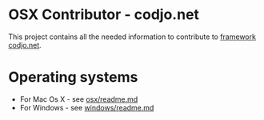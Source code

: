 OSX Contributor - codjo.net
============================

This project contains all the needed information to contribute to [framework codjo.net](http://codjo.net).

# Operating systems

* For Mac Os X - see [osx/readme.md](./codjo-install-workstation/tree/master/osx)
* For Windows - see [windows/readme.md](./codjo-install-workstation/tree/master/windows)

